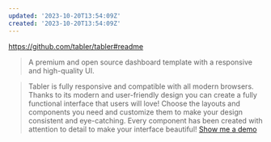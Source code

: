 ```yaml
---
updated: '2023-10-20T13:54:09Z'
created: '2023-10-20T13:54:09Z'
---
```

https://github.com/tabler/tabler#readme

> A premium and open source dashboard template with a responsive and high-quality UI.

> Tabler is fully responsive and compatible with all modern browsers. Thanks to its modern and user-friendly design you can create a fully functional interface that users will love! Choose the layouts and components you need and customize them to make your design consistent and eye-catching. Every component has been created with attention to detail to make your interface beautiful! [Show me a demo](https://preview.tabler.io/)